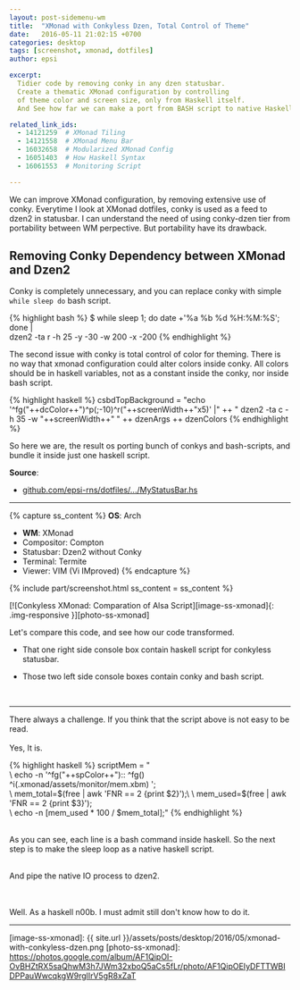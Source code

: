```yaml
---
layout: post-sidemenu-wm
title:  "XMonad with Conkyless Dzen, Total Control of Theme"
date:   2016-05-11 21:02:15 +0700
categories: desktop
tags: [screenshot, xmonad, dotfiles]
author: epsi

excerpt:
  Tidier code by removing conky in any dzen statusbar.
  Create a thematic XMonad configuration by controlling 
  of theme color and screen size, only from Haskell itself.
  And See how far we can make a port from BASH script to native Haskell.

related_link_ids: 
  - 14121259  # XMonad Tiling
  - 14121558  # XMonad Menu Bar
  - 16032658  # Modularized XMonad Config
  - 16051403  # How Haskell Syntax
  - 16061553  # Monitoring Script

---
```


We can improve XMonad configuration, by removing extensive use of conky.
Everytime I look at XMonad dotfiles, conky is used as a feed to dzen2 in statusbar. 
I can understand the need of using conky-dzen tier from portability between WM perpective.
But portability have its drawback.

## Removing Conky Dependency between XMonad and Dzen2

Conky is completely unnecessary,
and you can replace conky with simple <code>while sleep do</code> bash script.

{% highlight bash %}
 $ while sleep 1; do date +'%a %b %d %H:%M:%S'; done | \
   dzen2 -ta r -h 25 -y -30 -w 200 -x -200
{% endhighlight %}

The second issue with conky is total control of color for theming.
There is no way that xmonad configuration could alter colors inside conky.
All colors should be in haskell variables, 
not as a constant inside the conky, nor inside bash script.

{% highlight haskell %}
csbdTopBackground = "echo '^fg("++dcColor++")^p(;-10)^r("++screenWidth++"x5)' |"
    ++ " dzen2 -ta c -h 35 -w "++screenWidth++" "
    ++ dzenArgs ++ dzenColors
{% endhighlight %} 

So here we are, the result os porting bunch of conkys and bash-scripts,
and bundle it inside just one haskell script.

**Source**:<br/>
* [github.com/epsi-rns/dotfiles/.../MyStatusBar.hs][dotfiles-statusbar]

* * *

{% capture ss_content %}
<strong>OS</strong>: Arch<br/>
  + <strong>WM</strong>: XMonad<br/>
  + Compositor: Compton<br/>
  + Statusbar: Dzen2 without Conky<br/>
  + Terminal: Termite<br/>
  + Viewer: VIM (Vi IMproved)
{% endcapture %}

{% include part/screenshot.html ss_content = ss_content %}

[![Conkyless XMonad: Comparation of Alsa Script][image-ss-xmonad]{: .img-responsive }][photo-ss-xmonad]

Let's compare this code, and see how our code transformed.

* That one right side console box contain haskell script for conkyless statusbar.

* Those two left side console boxes contain conky and bash script.

<br/>

* * *

There always a challenge. 
If you think that the script above is not easy to be read. 
<br/><br/>
Yes, It is.
<br/>

{% highlight haskell %}
scriptMem = "\
 \  echo -n '^fg("++spColor++"):: ^fg()\
    \^i(.xmonad/assets/monitor/mem.xbm) ';\
 \  mem_total=$(free | awk 'FNR == 2 {print $2}');\
 \  mem_used=$(free | awk 'FNR == 2 {print $3}');\
 \  echo -n $[$mem_used * 100 / $mem_total];"
{% endhighlight %} 

<br/>
As you can see, each line is a bash command inside haskell.
So the next step is to make the sleep loop as a native haskell script.
<br/><br/>

And pipe the native IO process to dzen2.
<br><br><br/>

Well. As a haskell n00b. I must admit still don't know how to do it.

-- -- --



[//]: <> ( -- -- -- links below -- -- -- )

[dotfiles-statusbar]: https://github.com/epsi-rns/dotfiles/blob/master/xmonad/xmonad-dzen-2/lib/MyStatusBar.hs
[image-ss-xmonad]: {{ site.url }}/assets/posts/desktop/2016/05/xmonad-with-conkyless-dzen.png
[photo-ss-xmonad]: https://photos.google.com/album/AF1QipOI-OvBHZtRX5saQhwM3h7JWm32xboQ5aCs5fLr/photo/AF1QipOEIyDFTTWBIDPPauWwcqkgW9rglIrV5gR8xZaT
